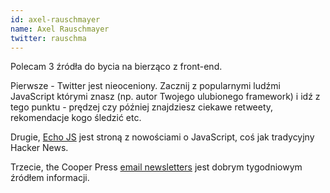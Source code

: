 ```yaml
---
id: axel-rauschmayer
name: Axel Rauschmayer
twitter: rauschma
---
```


Polecam 3 źródła do bycia na bierząco z front-end.

Pierwsze - Twitter jest nieoceniony. Zacznij z popularnymi ludźmi JavaScript którymi znasz (np. autor Twojego ulubionego framework) i idź z tego punktu - prędzej czy później znajdziesz ciekawe retweety, rekomendacje kogo śledzić etc.

Drugie, [Echo JS](http://www.echojs.com/) jest stroną z nowościami o JavaScript, coś jak tradycyjny Hacker News.

Trzecie, the Cooper Press [email newsletters](https://cooperpress.com/) jest dobrym tygodniowym źródłem informacji.